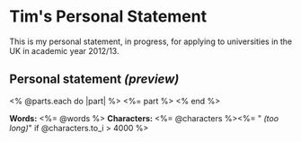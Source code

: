 # Tim's Personal Statement

This is my personal statement, in progress, for applying to universities in the UK in academic year 2012/13.

## Personal statement *(preview)*

<% @parts.each do |part| %>
<%= part %>
<% end %>

__Words:__ <%= @words %>
__Characters:__ <%= @characters %><%= " *(too long)*" if @characters.to_i > 4000 %>